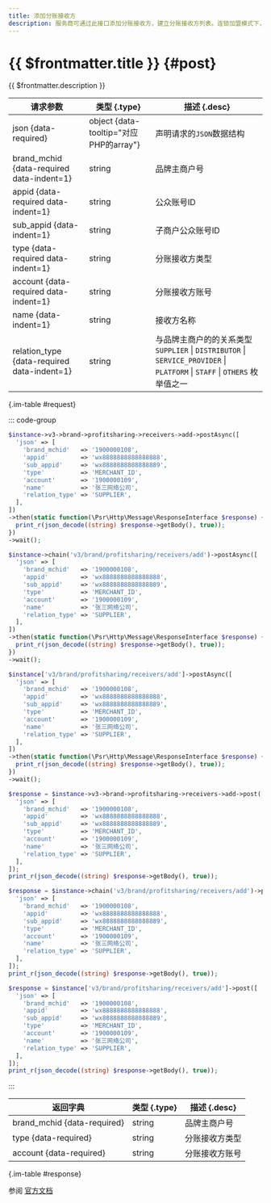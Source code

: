 ```yaml
---
title: 添加分账接收方
description: 服务商可通过此接口添加分账接收方，建立分账接收方列表。连锁加盟模式下，服务商添加的分账接收方统一在品牌主商户号维度进行管理。
---
```


# {{ $frontmatter.title }} {#post}

{{ $frontmatter.description }}

| 请求参数 | 类型 {.type} | 描述 {.desc}
| --- | --- | ---
| json {data-required} | object {data-tooltip="对应PHP的array"} | 声明请求的`JSON`数据结构
| brand_mchid {data-required data-indent=1} | string | 品牌主商户号
| appid {data-required data-indent=1} | string | 公众账号ID
| sub_appid {data-indent=1} | string | 子商户公众账号ID
| type {data-required data-indent=1} | string | 分账接收方类型
| account {data-required data-indent=1} | string | 分账接收方账号
| name {data-indent=1} | string | 接收方名称
| relation_type {data-required data-indent=1} | string | 与品牌主商户的的关系类型<br/>`SUPPLIER` \| `DISTRIBUTOR` \| `SERVICE_PROVIDER` \| `PLATFORM` \| `STAFF` \| `OTHERS` 枚举值之一

{.im-table #request}

::: code-group

```php [异步纯链式]
$instance->v3->brand->profitsharing->receivers->add->postAsync([
  'json' => [
    'brand_mchid'   => '1900000108',
    'appid'         => 'wx8888888888888888',
    'sub_appid'     => 'wx8888888888888889',
    'type'          => 'MERCHANT_ID',
    'account'       => '1900000109',
    'name'          => '张三网络公司',
    'relation_type' => 'SUPPLIER',
  ],
])
->then(static function(\Psr\Http\Message\ResponseInterface $response) {
  print_r(json_decode((string) $response->getBody(), true));
})
->wait();
```

```php [异步声明式]
$instance->chain('v3/brand/profitsharing/receivers/add')->postAsync([
  'json' => [
    'brand_mchid'   => '1900000108',
    'appid'         => 'wx8888888888888888',
    'sub_appid'     => 'wx8888888888888889',
    'type'          => 'MERCHANT_ID',
    'account'       => '1900000109',
    'name'          => '张三网络公司',
    'relation_type' => 'SUPPLIER',
  ],
])
->then(static function(\Psr\Http\Message\ResponseInterface $response) {
  print_r(json_decode((string) $response->getBody(), true));
})
->wait();
```

```php [异步属性式]
$instance['v3/brand/profitsharing/receivers/add']->postAsync([
  'json' => [
    'brand_mchid'   => '1900000108',
    'appid'         => 'wx8888888888888888',
    'sub_appid'     => 'wx8888888888888889',
    'type'          => 'MERCHANT_ID',
    'account'       => '1900000109',
    'name'          => '张三网络公司',
    'relation_type' => 'SUPPLIER',
  ],
])
->then(static function(\Psr\Http\Message\ResponseInterface $response) {
  print_r(json_decode((string) $response->getBody(), true));
})
->wait();
```

```php [同步纯链式]
$response = $instance->v3->brand->profitsharing->receivers->add->post([
  'json' => [
    'brand_mchid'   => '1900000108',
    'appid'         => 'wx8888888888888888',
    'sub_appid'     => 'wx8888888888888889',
    'type'          => 'MERCHANT_ID',
    'account'       => '1900000109',
    'name'          => '张三网络公司',
    'relation_type' => 'SUPPLIER',
  ],
]);
print_r(json_decode((string) $response->getBody(), true));
```

```php [同步声明式]
$response = $instance->chain('v3/brand/profitsharing/receivers/add')->post([
  'json' => [
    'brand_mchid'   => '1900000108',
    'appid'         => 'wx8888888888888888',
    'sub_appid'     => 'wx8888888888888889',
    'type'          => 'MERCHANT_ID',
    'account'       => '1900000109',
    'name'          => '张三网络公司',
    'relation_type' => 'SUPPLIER',
  ],
]);
print_r(json_decode((string) $response->getBody(), true));
```

```php [同步属性式]
$response = $instance['v3/brand/profitsharing/receivers/add']->post([
  'json' => [
    'brand_mchid'   => '1900000108',
    'appid'         => 'wx8888888888888888',
    'sub_appid'     => 'wx8888888888888889',
    'type'          => 'MERCHANT_ID',
    'account'       => '1900000109',
    'name'          => '张三网络公司',
    'relation_type' => 'SUPPLIER',
  ],
]);
print_r(json_decode((string) $response->getBody(), true));
```

:::

| 返回字典 | 类型 {.type} | 描述 {.desc}
| --- | --- | ---
| brand_mchid {data-required} | string | 品牌主商户号
| type {data-required} | string | 分账接收方类型
| account {data-required} | string | 分账接收方账号

{.im-table #response}

参阅 [官方文档](https://pay.weixin.qq.com/wiki/doc/apiv3/wxpay/brand/chapter3_7.shtml)
